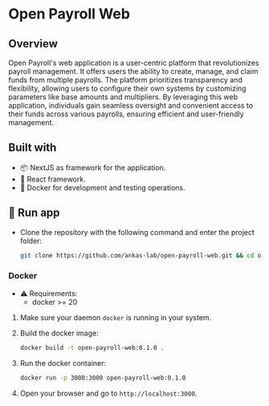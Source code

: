 # Open Payroll Web

## Overview
Open Payroll's web application is a user-centric platform that revolutionizes payroll management. It offers users the ability to create, manage, and claim funds from multiple payrolls. The platform prioritizes transparency and flexibility, allowing users to configure their own systems by customizing parameters like base amounts and multipliers. By leveraging this web application, individuals gain seamless oversight and convenient access to their funds across various payrolls, ensuring efficient and user-friendly management.

## Built with

- 📦 NextJS as framework for the application.
- 📘 React framework.
- 🐳 Docker for development and testing operations.

## 🚀 Run app

- Clone the repository with the following command and enter the project folder:

    ```bash
    git clone https://github.com/ankas-lab/open-payroll-web.git && cd open-payroll-web
    ```

### Docker

- ⚠️ Requirements:
  - docker >= 20

1. Make sure your daemon `docker` is running in your system.

2. Build the docker image:

    ```bash
    docker build -t open-payroll-web:0.1.0 .
    ```

3. Run the docker container:

    ```bash
    docker run -p 3000:3000 open-payroll-web:0.1.0
    ```

4. Open your browser and go to `http://localhost:3000`.

